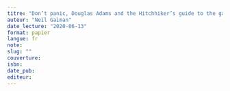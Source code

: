 ```yaml
---
titre: "Don’t panic, Douglas Adams and the Hitchhiker’s guide to the galaxy "
auteur: "Neil Gaiman"
date_lecture: "2020-06-13"
format: papier
langue: fr
note:
slug: ""
couverture: 
isbn: 
date_pub: 
editeur: 
---
```

